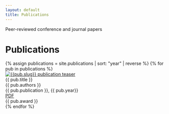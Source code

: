 ```yaml
---
layout: default
title: Publications
---
```


Peer-reviewed conference and journal papers

<h1 class="mt-4">Publications</h1>
{% assign publications = site.publications | sort: "year" | reverse %}
{% for pub in publications %}
<div class="pubitem">
<div class="pubteaser">
  <a href="/download/{{ pub.slug}}.pdf"> <!--<a href="{{pub.url}}">-->
    <img src="/assets/img/{{ pub.slug }}_small.png" alt="{{pub.slug}} publication teaser"/>
  </a>
</div>
  <div class="pubtitle">
    {{ pub.title }}
  </div>
  <div class="pubauthors">
    {{ pub.authors }}
  </div>
  <div class="pubinfo">
    {{ pub.publication }}, {{ pub.year}}
  </div>
 <div class="publinks">
  <a href="/download/{{ pub.slug}}.pdf"><i class="fa fa-file-pdf-o"></i> PDF</a>&nbsp;&nbsp;
  <!--<a href="{{pub.url}}"><i class="fa fa-link"></i> Project Page</a>-->
   <div class="pubaward">{{ pub.award }}</div>
</div>
</div>
{% endfor %}